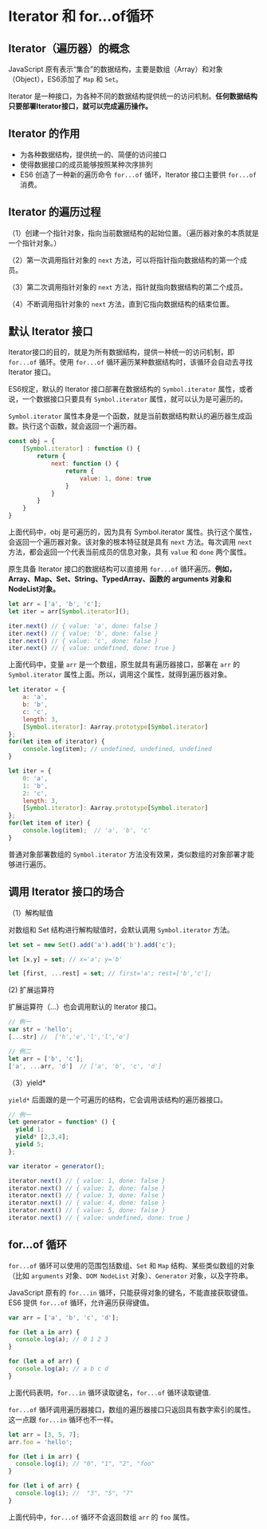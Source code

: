 # Iterator 和 for...of循环

## Iterator（遍历器）的概念

JavaScript 原有表示“集合”的数据结构，主要是数组（Array）和对象（Object），ES6添加了 `Map` 和 `Set`。

Iterator 是一种接口，为各种不同的数据结构提供统一的访问机制。**任何数据结构只要部署Iterator接口，就可以完成遍历操作。**

## Iterator 的作用

- 为各种数据结构，提供统一的、简便的访问接口
- 使得数据接口的成员能够按照某种次序排列
- ES6 创造了一种新的遍历命令 `for...of` 循环，Iterator 接口主要供 `for...of` 消费。

## Iterator 的遍历过程

（1）创建一个指针对象，指向当前数据结构的起始位置。（遍历器对象的本质就是一个指针对象。）

（2）第一次调用指针对象的 `next` 方法，可以将指针指向数据结构的第一个成员。

（3）第二次调用指针对象的 `next` 方法，指针就指向数据结构的第二个成员。

（4）不断调用指针对象的 `next` 方法，直到它指向数据结构的结束位置。

## 默认 Iterator 接口

Iterator接口的目的，就是为所有数据结构，提供一种统一的访问机制，即 `for...of` 循环。使用 `for...of` 循环遍历某种数据结构时，该循环会自动去寻找 Iterator 接口。

ES6规定，默认的 Iterator 接口部署在数据结构的 `Symbol.iterator` 属性，或者说，一个数据接口只要具有 `Symbol.iterator` 属性，就可以认为是可遍历的。

`Symbol.iterator` 属性本身是一个函数，就是当前数据结构默认的遍历器生成函数。执行这个函数，就会返回一个遍历器。

```javascript
const obj = {
    [Symbol.iterator] : function () {
        return {
            next: function () {
                return {
                    value: 1, done: true
                }
            }
        }
    }
}
```
上面代码中，obj 是可遍历的，因为具有 Symbol.iterator 属性。执行这个属性，会返回一个遍历器对象。该对象的根本特征就是具有 `next` 方法。每次调用 `next` 方法，都会返回一个代表当前成员的信息对象，具有 `value` 和 `done` 两个属性。

原生具备 Iterator 接口的数据结构可以直接用 `for...of` 循环遍历。**例如，Array、Map、Set、String、TypedArray、函数的 arguments 对象和 NodeList对象。**

```javascript
let arr = ['a', 'b', 'c'];
let iter = arr[Symbol.iterator]();

iter.next() // { value: 'a', done: false }
iter.next() // { value: 'b', done: false }
iter.next() // { value: 'c', done: false }
iter.next() // { value: undefined, done: true }
```
上面代码中，变量 `arr` 是一个数组，原生就具有遍历器接口，部署在 `arr` 的 `Symbol.iterator` 属性上面。所以，调用这个属性，就得到遍历器对象。

```javascript
let iterator = {
    a: 'a',
    b: 'b',
    c: 'c',
    length: 3,
    [Symbol.iterator]: Aarray.prototype[Symbol.iterator] 
};
for(let item of iterator) {
    console.log(item); // undefined, undefined, undefined
}

let iter = {
    0: 'a',
    1: 'b',
    2: 'c',
    length: 3,
    [Symbol.iterator]: Aarray.prototype[Symbol.iterator] 
};
for(let item of iter) {
    console.log(item);  // 'a', 'b', 'c'
}
```
普通对象部署数组的 `Symbol.iterator` 方法没有效果，类似数组的对象部署才能够进行遍历。

## 调用 Iterator 接口的场合

（1）解构赋值

对数组和 Set 结构进行解构赋值时，会默认调用 `Symbol.iterator` 方法。

```javascript
let set = new Set().add('a').add('b').add('c');

let [x,y] = set; // x='a'; y='b'

let [first, ...rest] = set; // first='a'; rest=['b','c'];
```

(2) 扩展运算符

扩展运算符（...）也会调用默认的 Iterator 接口。

```javascript
// 例一
var str = 'hello';
[...str] //  ['h','e','l','l','o']

// 例二
let arr = ['b', 'c'];
['a', ...arr, 'd']  // ['a', 'b', 'c', 'd']
```

（3）yield*

`yield*` 后面跟的是一个可遍历的结构，它会调用该结构的遍历器接口。

```javascript
// 例一
let generator = function* () {
  yield 1;
  yield* [2,3,4];
  yield 5;
};

var iterator = generator();

iterator.next() // { value: 1, done: false }
iterator.next() // { value: 2, done: false }
iterator.next() // { value: 3, done: false }
iterator.next() // { value: 4, done: false }
iterator.next() // { value: 5, done: false }
iterator.next() // { value: undefined, done: true }
```

## for...of 循环

`for...of` 循环可以使用的范围包括数组、`Set` 和 `Map` 结构、某些类似数组的对象（比如 `arguments` 对象、`DOM NodeList` 对象）、`Generator` 对象，以及字符串。

JavaScript 原有的 `for...in` 循环，只能获得对象的键名，不能直接获取键值。ES6 提供 `for...of` 循环，允许遍历获得键值。

```javascript
var arr = ['a', 'b', 'c', 'd'];

for (let a in arr) {
  console.log(a); // 0 1 2 3
}

for (let a of arr) {
  console.log(a); // a b c d
}
```
上面代码表明，`for...in` 循环读取键名，`for...of` 循环读取键值.

`for...of` 循环调用遍历器接口，数组的遍历器接口只返回具有数字索引的属性。这一点跟 `for...in` 循环也不一样。

```javascript
let arr = [3, 5, 7];
arr.foo = 'hello';

for (let i in arr) {
  console.log(i); // "0", "1", "2", "foo"
}

for (let i of arr) {
  console.log(i); //  "3", "5", "7"
}
```
上面代码中，`for...of` 循环不会返回数组 `arr` 的 `foo` 属性。
